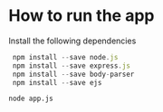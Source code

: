 # How to run the app
 Install the following dependencies 
```javascript
 npm install --save node.js
 npm install --save express.js
 npm install --save body-parser
 npm install --save ejs 
 ```
 ```node app.js```
